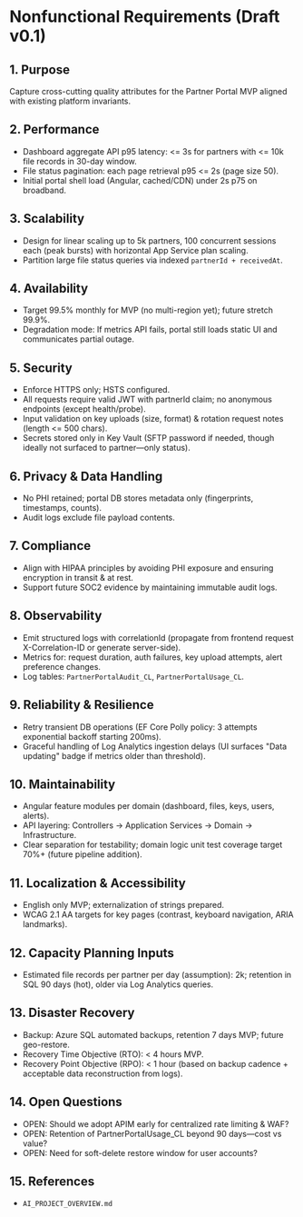 # Nonfunctional Requirements (Draft v0.1)

## 1. Purpose

Capture cross-cutting quality attributes for the Partner Portal MVP aligned with existing platform invariants.

## 2. Performance

- Dashboard aggregate API p95 latency: <= 3s for partners with <= 10k file records in 30-day window.
- File status pagination: each page retrieval p95 <= 2s (page size 50).
- Initial portal shell load (Angular, cached/CDN) under 2s p75 on broadband.

## 3. Scalability

- Design for linear scaling up to 5k partners, 100 concurrent sessions each (peak bursts) with horizontal App Service plan scaling.
- Partition large file status queries via indexed `partnerId + receivedAt`.

## 4. Availability

- Target 99.5% monthly for MVP (no multi-region yet); future stretch 99.9%.
- Degradation mode: If metrics API fails, portal still loads static UI and communicates partial outage.

## 5. Security

- Enforce HTTPS only; HSTS configured.
- All requests require valid JWT with partnerId claim; no anonymous endpoints (except health/probe).
- Input validation on key uploads (size, format) & rotation request notes (length <= 500 chars).
- Secrets stored only in Key Vault (SFTP password if needed, though ideally not surfaced to partner—only status).

## 6. Privacy & Data Handling

- No PHI retained; portal DB stores metadata only (fingerprints, timestamps, counts).
- Audit logs exclude file payload contents.

## 7. Compliance

- Align with HIPAA principles by avoiding PHI exposure and ensuring encryption in transit & at rest.
- Support future SOC2 evidence by maintaining immutable audit logs.

## 8. Observability

- Emit structured logs with correlationId (propagate from frontend request X-Correlation-ID or generate server-side).
- Metrics for: request duration, auth failures, key upload attempts, alert preference changes.
- Log tables: `PartnerPortalAudit_CL`, `PartnerPortalUsage_CL`.

## 9. Reliability & Resilience

- Retry transient DB operations (EF Core Polly policy: 3 attempts exponential backoff starting 200ms).
- Graceful handling of Log Analytics ingestion delays (UI surfaces "Data updating" badge if metrics older than threshold).

## 10. Maintainability

- Angular feature modules per domain (dashboard, files, keys, users, alerts).
- API layering: Controllers -> Application Services -> Domain -> Infrastructure.
- Clear separation for testability; domain logic unit test coverage target 70%+ (future pipeline addition).

## 11. Localization & Accessibility

- English only MVP; externalization of strings prepared.
- WCAG 2.1 AA targets for key pages (contrast, keyboard navigation, ARIA landmarks).

## 12. Capacity Planning Inputs

- Estimated file records per partner per day (assumption): 2k; retention in SQL 90 days (hot), older via Log Analytics queries.

## 13. Disaster Recovery

- Backup: Azure SQL automated backups, retention 7 days MVP; future geo-restore.
- Recovery Time Objective (RTO): < 4 hours MVP.
- Recovery Point Objective (RPO): < 1 hour (based on backup cadence + acceptable data reconstruction from logs).

## 14. Open Questions

- OPEN: Should we adopt APIM early for centralized rate limiting & WAF?
- OPEN: Retention of PartnerPortalUsage_CL beyond 90 days—cost vs value?
- OPEN: Need for soft-delete restore window for user accounts?

## 15. References

- `AI_PROJECT_OVERVIEW.md`
